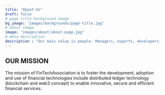 ```yaml
---
title: "About Us"
draft: false
# page title background image
bg_image: "images/backgrounds/page-title.jpg"
# about image
image: "images/about/about-page.jpg"
# meta description
description : "Our main value is people. Managers, experts, developers, users - everyone can improve each other's lives. On the one hand, FinTechAssociation is a space for all people developing financial technologies, and on the other hand, it fill a place from the regulatory market to the wild West."
---
```


## OUR MISSION

The mission of FinTechAssociation is to foster the development, adoption and use of financial technologies include distributed ledger technology (blockchain and web3 concept) to enable innovative, secure and efficient financial services.
